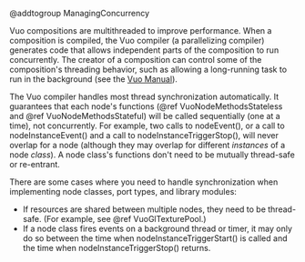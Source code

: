 @addtogroup ManagingConcurrency

Vuo compositions are multithreaded to improve performance. When a composition is compiled, the Vuo compiler (a parallelizing compiler) generates code that allows independent parts of the composition to run concurrently. The creator of a composition can control some of the composition's threading behavior, such as allowing a long-running task to run in the background (see the [Vuo Manual](http://vuo.org/manual.pdf)). 

The Vuo compiler handles most thread synchronization automatically. It guarantees that each node's functions (@ref VuoNodeMethodsStateless and @ref VuoNodeMethodsStateful) will be called sequentially (one at a time), not concurrently. For example, two calls to nodeEvent(), or a call to nodeInstanceEvent() and a call to nodeInstanceTriggerStop(), will never overlap for a node (although they may overlap for different *instances* of a node *class*). A node class's functions don't need to be mutually thread-safe or re-entrant. 
   
There are some cases where you need to handle synchronization when implementing node classes, port types, and library modules: 

   - If resources are shared between multiple nodes, they need to be thread-safe. (For example, see @ref VuoGlTexturePool.) 
   - If a node class fires events on a background thread or timer, it may only do so between the time when nodeInstanceTriggerStart() is called and the time when nodeInstanceTriggerStop() returns. 
